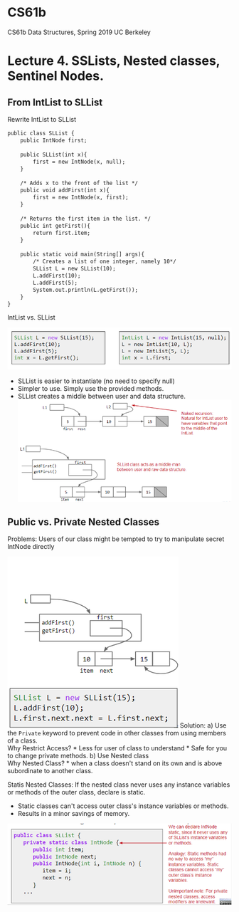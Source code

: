 # CS61b
CS61b Data Structures, Spring 2019 UC Berkeley 

# Lecture 4. SSLists, Nested classes, Sentinel Nodes. 
## From IntList to SLList
Rewrite IntList to SLList
```
public class SLList {
	public IntNode first;

	public SLList(int x){
		first = new IntNode(x, null);
	}

	/* Adds x to the front of the list */
	public void addFirst(int x){
		first = new IntNode(x, first);
	}

	/* Returns the first item in the list. */
	public int getFirst(){
		return first.item;
	}

	public static void main(String[] args){
		/* Creates a list of one integer, namely 10*/
		SLList L = new SLList(10);
		L.addFirst(10);
		L.addFirst(5);
		System.out.println(L.getFirst());
	}
}
```
IntList vs. SLList


![](Images/Int_vs_SL.PNG)
* SLList is easier to instantiate (no need to specify null)
* Simpler to use. Simply use the provided methods. 
* SLList creates a middle between user and data structure. 
![](Images/vs2.PNG)


## Public vs. Private Nested Classes
Problems: Users of our class might be tempted to try to manipulate secret IntNode directly 


![](Images/private.PNG) 
Solution: 
a) Use the ```Private``` keyword to prevent code in other classes from using members of a class. <br/>
	Why Restrict Access?
	* Less for user of class to understand
	* Safe for you to change private methods. 
b) Use Nested class <br/>
	Why Nested Class?
	* when a class doesn't stand on its own and is above subordinate to another class.
	
   Statis Nested Classes: If the nested class never uses any instance variables or methods of the outer class, declare is static.
   * Static classes can't access outer class's instance variables or methods.
   * Results in a minor savings of memory.
   
   ![](Images/nested_class.PNG)
	
